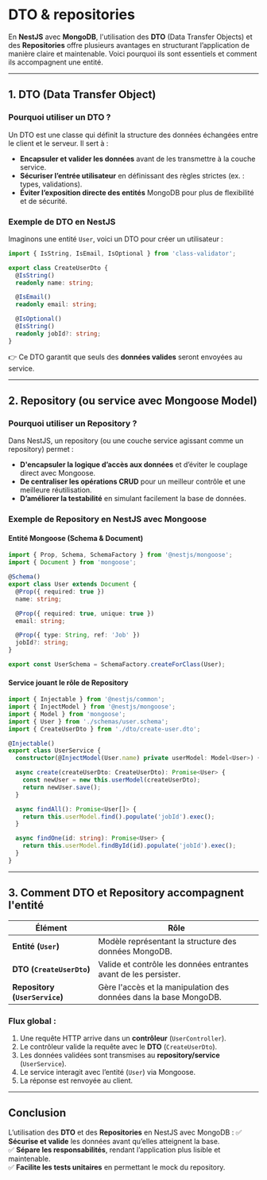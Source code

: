 # DTO & repositories

En **NestJS** avec **MongoDB**, l'utilisation des **DTO** (Data Transfer Objects) et des **Repositories** 
offre plusieurs avantages en structurant l’application de manière claire et maintenable. Voici pourquoi ils sont essentiels et comment ils accompagnent une entité.

---

## **1. DTO (Data Transfer Object)**
### **Pourquoi utiliser un DTO ?**
Un DTO est une classe qui définit la structure des données échangées entre le client et le serveur. Il sert à :
- **Encapsuler et valider les données** avant de les transmettre à la couche service.
- **Sécuriser l’entrée utilisateur** en définissant des règles strictes (ex. : types, validations).
- **Éviter l’exposition directe des entités** MongoDB pour plus de flexibilité et de sécurité.

### **Exemple de DTO en NestJS**
Imaginons une entité `User`, voici un DTO pour créer un utilisateur :

```typescript
import { IsString, IsEmail, IsOptional } from 'class-validator';

export class CreateUserDto {
  @IsString()
  readonly name: string;

  @IsEmail()
  readonly email: string;

  @IsOptional()
  @IsString()
  readonly jobId?: string;
}
```
👉 Ce DTO garantit que seuls des **données valides** seront envoyées au service.

---

## **2. Repository (ou service avec Mongoose Model)**
### **Pourquoi utiliser un Repository ?**
Dans NestJS, un repository (ou une couche service agissant comme un repository) permet :
- **D'encapsuler la logique d’accès aux données** et d’éviter le couplage direct avec Mongoose.
- **De centraliser les opérations CRUD** pour un meilleur contrôle et une meilleure réutilisation.
- **D’améliorer la testabilité** en simulant facilement la base de données.

### **Exemple de Repository en NestJS avec Mongoose**
#### **Entité Mongoose (Schema & Document)**
```typescript
import { Prop, Schema, SchemaFactory } from '@nestjs/mongoose';
import { Document } from 'mongoose';

@Schema()
export class User extends Document {
  @Prop({ required: true })
  name: string;

  @Prop({ required: true, unique: true })
  email: string;

  @Prop({ type: String, ref: 'Job' })
  jobId?: string;
}

export const UserSchema = SchemaFactory.createForClass(User);
```
#### **Service jouant le rôle de Repository**
```typescript
import { Injectable } from '@nestjs/common';
import { InjectModel } from '@nestjs/mongoose';
import { Model } from 'mongoose';
import { User } from './schemas/user.schema';
import { CreateUserDto } from './dto/create-user.dto';

@Injectable()
export class UserService {
  constructor(@InjectModel(User.name) private userModel: Model<User>) {}

  async create(createUserDto: CreateUserDto): Promise<User> {
    const newUser = new this.userModel(createUserDto);
    return newUser.save();
  }

  async findAll(): Promise<User[]> {
    return this.userModel.find().populate('jobId').exec();
  }

  async findOne(id: string): Promise<User> {
    return this.userModel.findById(id).populate('jobId').exec();
  }
}
```

---

## **3. Comment DTO et Repository accompagnent l'entité**
| Élément | Rôle |
|---------|------|
| **Entité (`User`)** | Modèle représentant la structure des données MongoDB. |
| **DTO (`CreateUserDto`)** | Valide et contrôle les données entrantes avant de les persister. |
| **Repository (`UserService`)** | Gère l'accès et la manipulation des données dans la base MongoDB. |

### **Flux global :**
1. Une requête HTTP arrive dans un **contrôleur** (`UserController`).
2. Le contrôleur valide la requête avec le **DTO** (`CreateUserDto`).
3. Les données validées sont transmises au **repository/service** (`UserService`).
4. Le service interagit avec l’entité (`User`) via Mongoose.
5. La réponse est renvoyée au client.

---

## **Conclusion**
L’utilisation des **DTO** et des **Repositories** en NestJS avec MongoDB :
✅ **Sécurise et valide** les données avant qu’elles atteignent la base.  
✅ **Sépare les responsabilités**, rendant l’application plus lisible et maintenable.  
✅ **Facilite les tests unitaires** en permettant le mock du repository.  
